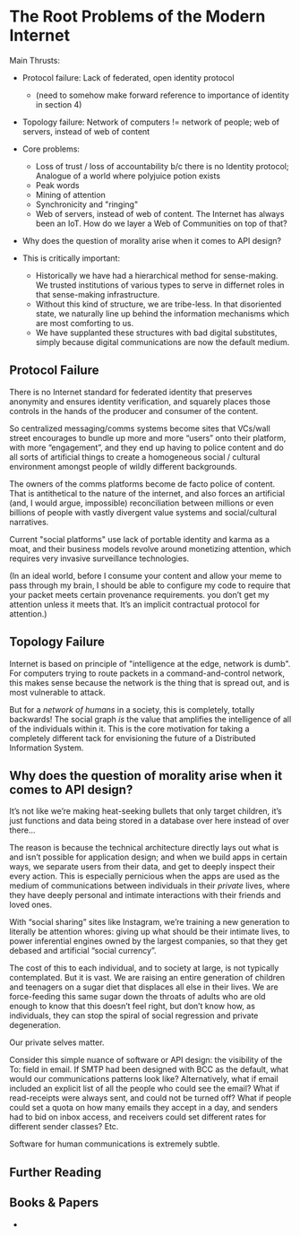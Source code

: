 The Root Problems of the Modern Internet
========================================

Main Thrusts:

  * Protocol failure: Lack of federated, open identity protocol
     - (need to somehow make forward reference to importance of identity in section 4)
  
  * Topology failure: Network of computers != network of people; web of servers, instead of web of content
  
  * Core problems:
    * Loss of trust / loss of accountability b/c there is no Identity protocol; Analogue of a world where polyjuice potion exists
    * Peak words
    * Mining of attention
    * Synchronicity and "ringing"
    * Web of servers, instead of web of content. The Internet has always been an IoT. How do we layer a Web of Communities on top of that?

  * Why does the question of morality arise when it comes to API design?
  
  * This is critically important:

    * Historically we have had a hierarchical method for sense-making.  We trusted institutions of various types to serve in differnet roles in that sense-making infrastructure.
    * Without this kind of structure, we are tribe-less.  In that disoriented state, we naturally line up behind the information mechanisms which are most comforting to us.
    * We have supplanted these structures with bad digital substitutes, simply because digital communications are now the default medium.


Protocol Failure
----------------

There is no Internet standard for federated identity that preserves anonymity and ensures identity verification, and squarely places those controls in the hands of the producer and consumer of the content.

So centralized messaging/comms systems become sites that VCs/wall street encourages to bundle up more and more “users” onto their platform, with more “engagement”, and they end up having to police content and do all sorts of artificial things to create a homogeneous social / cultural environment amongst people of wildly different backgrounds.

The owners of the comms platforms become de facto police of content. That is antithetical to the nature of the internet, and also forces an artificial (and, I would argue, impossible) reconciliation between millions or even billions of people with vastly divergent value systems and social/cultural narratives.

Current "social platforms" use lack of portable identity and karma as a moat, and their business models revolve around monetizing attention, which requires very invasive surveillance technologies.

(In an ideal world, before I consume your content and allow your meme to pass through my brain, I should be able to configure my code to require that your packet meets certain provenance requirements. you don’t get my attention unless it meets that.  It’s an implicit contractual protocol for attention.)


Topology Failure
----------------

Internet is based on principle of "intelligence at the edge, network is dumb". For computers trying to route packets in a command-and-control network, this makes sense because the network is the thing that is spread out, and is most vulnerable to attack.

But for a *network of humans* in a society, this is completely, totally backwards!  The social graph *is* the value that amplifies the intelligence of all of the individuals within it.  This is the core motivation for taking a completely different tack for envisioning the future of a Distributed Information System.


Why does the question of morality arise when it comes to API design?
--------------------------------------------------------------------

It’s not like we’re making heat-seeking bullets that only target children, it’s just functions and data being stored in a database over here instead of over there…

The reason is because the technical architecture directly lays out what is and isn’t possible for application design; and when we build apps in certain ways, we separate users from their data, and get to deeply inspect their every action.  This is especially pernicious when the apps are used as the medium of communications between individuals in their *private* lives, where they have deeply personal and intimate interactions with their friends and loved ones.

With “social sharing” sites like Instagram, we’re training a new generation to literally be attention whores: giving up what should be their intimate lives, to power inferential engines owned by the largest companies, so that they get debased and artificial “social currency”.

The cost of this to each individual, and to society at large, is not typically contemplated.  But it is vast.  We are raising an entire generation of children and teenagers on a sugar diet that displaces all else in their lives.  We are force-feeding this same sugar down the throats of adults who are old enough to know that this doesn’t feel right, but don’t know how, as individuals, they can stop the spiral of social regression and private degeneration.

Our private selves matter.

Consider this simple nuance of software or API design: the visibility of the To: field in email. If SMTP had been designed with BCC as the default, what would our communications patterns look like? Alternatively, what if email included an explicit list of all the people who could see the email? What if read-receipts were always sent, and could not be turned off? What if people could set a quota on how many emails they accept in a day, and senders had to bid on inbox access, and receivers could set different rates for different sender classes? Etc.

Software for human communications is extremely subtle.



Further Reading
---------------


Books & Papers
--------------

 * 


